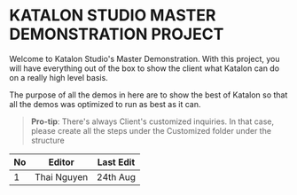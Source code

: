 # KATALON STUDIO MASTER DEMONSTRATION PROJECT


Welcome to Katalon Studio's Master Demonstration. With this project, you will have everything out of the box to show the client what Katalon can do on a really high level basis.

The purpose of all the demos in here are to show the best of Katalon so that all the demos was optimized to run as best as it can.

> **Pro-tip**: There's always Client's customized inquiries. In that case, please create all the steps under the Customized folder under the structure 

| No | Editor | Last Edit|
|--|--|--|
| 1 | Thai Nguyen | 24th Aug |

#
